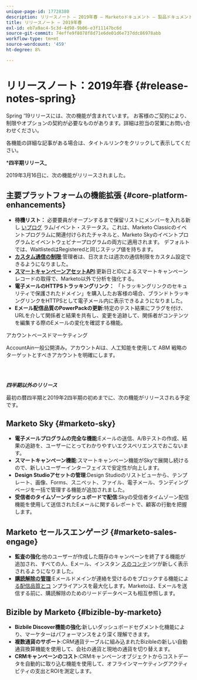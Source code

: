 ```yaml
---
unique-page-id: 17728380
description: リリースノート — 2019年春 — Marketoドキュメント — 製品ドキュメント
title: リリースノート — 2019年春
exl-id: eb7a9ac4-5c3d-4d98-9b06-e3f11147bc6d
source-git-commit: 74effe9f8078f8d71e6de01d6e737ddc86978abb
workflow-type: tm+mt
source-wordcount: '459'
ht-degree: 8%

---
```


# リリースノート：2019年春 {#release-notes-spring}

Spring &#39;19リリースには、次の機能が含まれています。 お客様のご契約により、制限やオプションの契約が必要なものがあります。詳細は担当の営業にお問い合わせください。

各機能の詳細な記事がある場合は、タイトルリンクをクリックして表示してください。

***四半期リリース_**

2019年3月16日に、次の機能がリリースされました。

## 主要プラットフォームの機能拡張 {#core-platform-enhancements}

* **待機リスト：** 必要要員がオープンするまで保留リストにメンバーを入れる新し [いプログ](/help/marketo/product-docs/core-marketo-concepts/smart-campaigns/program-flow-actions/change-program-status.md) ラム/イベント・ステータス。これは、Marketo Classicのイベントプログラムに関連付けられたチャネルと、Marketo Skyのイベントプログラムとイベントウェビナープログラムの両方に適用されます。 デフォルトでは、WaitlistedはRegisteredと同じステップ値を持ちます。
* **[カスタム通信の制限](/help/marketo/product-docs/administration/email-setup/enable-communication-limits.md)**:管理者は、日次または週次の通信制限をカスタム設定できるようになりました。
* **[スマートキャンペーンアセットAPI](https://developers.marketo.com/rest-api/assets/campaigns/)**:更新日とIDによるスマートキャンペーンレコードの取得で、Marketo以外で分析を強化する。
* **電子メールのHTTPSトラッキングリンク：** 「トラッキングリンクのセキュリティで保護されたドメイン」を購入したお客様の場合、ブランドトラッキングリンクをHTTPSとして電子メール内に表示できるようになりました。
* **Eメール配信品質のPowerPackの更新**:特定のテスト結果にフラグを付け、URLを介して関係者と結果を共有し、変更を追跡して、関係者がコンテンツを編集する際のEメールの変化を確認する機能。

アカウントベースドマーケティング

**[](/help/marketo/product-docs/target-account-management/account-profiling/account-profiling-ranking-and-tuning.md)** AccountAin一般公開済み。アカウントAIは、人工知能を使用して ABM 戦略のターゲットとすべきアカウントを明確にします。

<br> 

**_四半期以外のリリース_**

最初の暦四半期と2019年2四半期の初めまでに、次の機能がリリースされる予定です。

## Marketo Sky {#marketo-sky}

* **電子メールプログラムの完全な機能**:Eメールの送信、A/Bテストの作成、結果の追跡を、ユーザーにとってわかりやすいエクスペリエンスでおこないます。
* **スマートキャンペーン機能**:スマートキャンペーン機能がSkyで展開し続けるので、新しいユーザーインターフェイスで安定性が向上します。
* **Design Studioアセットの管理**:Design Studioのリストビューから、テンプレート、画像、Forms、スニペット、ファイル、電子メール、ランディングページを一括で管理する機能が追加されました。
* **受信者のタイムゾーンダッシュボードで配信**:Skyの受信者タイムゾーン配信機能を使用して送信されたEメールに関するレポートで、顧客の行動を把握します。

## Marketo セールスエンゲージ {#marketo-sales-engage}

* **監査の強化**:他のユーザーが作成した既存のキャンペーンを終了する機能が [](/help/marketo/product-docs/marketo-sales-connect/templates/view-template-list-as-a-another-user.md) 追加され、すべての人、Eメール、インスタン [スのコンテ](/help/marketo/product-docs/marketo-sales-connect/campaigns/view-campaigns-list-as-another-user.md)ンツが新しく表示されるようになりました。
* **[購読解除の管理](/help/marketo/product-docs/marketo-sales-connect/email/unsubscribes/marketo-unsubscribe-check.md)**:Eメールドメインが連絡を受けるのをブロックする機能によ [る配信品質とコ](/help/marketo/product-docs/marketo-sales-connect/admin/blocked-domains.md) ンプライアンスを最大化します。Marketoは、Eメールを送信する前に、購読解除のためのリードデータベースも相互参照します。

## Bizible by Marketo {#bizible-by-marketo}

* **Bizbile Discover機能の強化**:新しいダッシュボードセグメント化機能により、マーケターはパフォーマンスをより深く理解できます。
* **複数通貨のサポート**:CRM通貨テーブルに組み込まれたBizibleの新しい自動通貨換算機能を使用して、会社の通貨と現地の通貨を切り替えます。
* **CRMキャンペーンのコスト**:CRMキャンペーンオブジェクトからコストデータを自動的に取り込む機能を使用して、オフラインマーケティングアクティビティの支出とROIを測定します。
